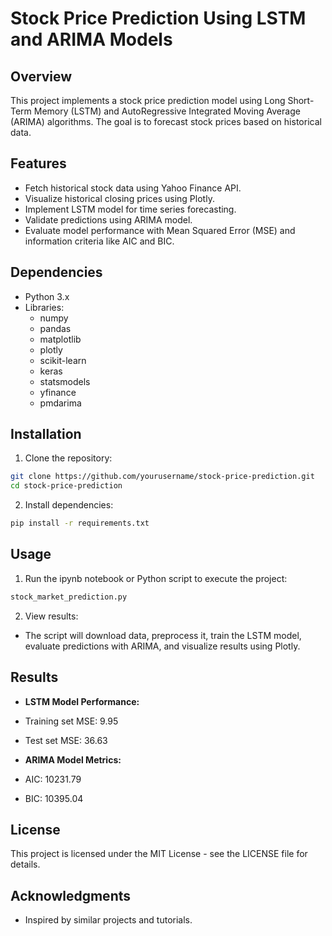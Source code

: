 # Stock Price Prediction Using LSTM and ARIMA Models

## Overview
This project implements a stock price prediction model using Long Short-Term Memory (LSTM) and AutoRegressive Integrated Moving Average (ARIMA) algorithms. The goal is to forecast stock prices based on historical data.

## Features
- Fetch historical stock data using Yahoo Finance API.
- Visualize historical closing prices using Plotly.
- Implement LSTM model for time series forecasting.
- Validate predictions using ARIMA model.
- Evaluate model performance with Mean Squared Error (MSE) and information criteria like AIC and BIC.

## Dependencies
- Python 3.x
- Libraries:
  - numpy
  - pandas
  - matplotlib
  - plotly
  - scikit-learn
  - keras
  - statsmodels
  - yfinance
  - pmdarima

## Installation
1. Clone the repository:
```bash
git clone https://github.com/yourusername/stock-price-prediction.git
cd stock-price-prediction
```

2. Install dependencies:
```bash
pip install -r requirements.txt
```

## Usage
1. Run the ipynb notebook or Python script to execute the project:
```bash
stock_market_prediction.py
```

2. View results:
- The script will download data, preprocess it, train the LSTM model, evaluate predictions with ARIMA, and visualize results using Plotly.

## Results
- **LSTM Model Performance:**
- Training set MSE: 9.95
- Test set MSE: 36.63

- **ARIMA Model Metrics:**
- AIC: 10231.79
- BIC: 10395.04

## License
This project is licensed under the MIT License - see the LICENSE file for details.

## Acknowledgments
- Inspired by similar projects and tutorials.

